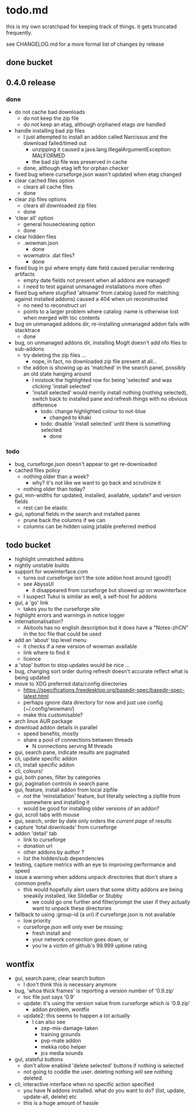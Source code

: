# todo.md

this is my own scratchpad for keeping track of things. it gets truncated frequently.

see CHANGELOG.md for a more formal list of changes by release

## done bucket



## 0.4.0 release

### done

* do not cache bad downloads
    - do not keep the zip file
    - do not keep an etag, although orphaned etags *are* handled
* handle installing bad zip files
    - I just attempted to install an addon called Narcissus and the download failed/timed out
        - unzipping it caused a java.lang.IllegalArgumentException: MALFORMED
        - the bad zip file was preserved in cache
    - done, although etag left for orphan checker
* fixed bug where curseforge.json wasn't updated when etag changed
* clear cached files option
    - clears all cache files
    - done
* clear zip files options
    - clears all downloaded zip files
    - done
* 'clear all' option
    - general housecleaning option
    - done
* clear hidden files
    - .wowman.json
        - done
    - wowmatrix .dat files?
        - done
* fixed bug in gui where empty date field caused peculiar rendering artifacts
    - empty date fields not present when all addons are managed!
    - I need to test against unmanaged installations more often
* fixed bug where slugified 'altname' from catalog (used for matching against installed addons) caused a 404 when uri reconstructed
    - no need to reconstruct uri
    - points to a larger problem where catalog :name is otherwise lost when merged with toc contents
* bug on unmanaged addons dir, re-installing unmanaged addon fails with stacktrace
    - done
* bug, on unmanaged addons dir, installing MogIt doesn't add nfo files to sub-addons
    - try deleting the zip files ...
        - nope, in fact, no downloaded zip file present at all...
    - the addon is showing up as 'matched' in the search panel, possibly an old state hanging around
        - I mistook the highlighted row for being 'selected' and was clicking 'install selected'
        - 'install selected' would merrily install nothing (nothing selected), switch back to installed pane and refresh things with no obvious difference
            - todo: change highlighted colour to not-blue
                - changed to khaki
            - todo: disable 'install selected' until there is something selected
                - done

### todo

* bug, curseforge.json doesn't appear to get re-downloaded
* cached files policy
    - nothing older than a week?
        - why? it's not like we want to go back and scrutinize it
    - nothing older than today?
* gui, min-widths for updated, installed, available, update? and version fields
    - rest can be elastic
* gui, optional fields in the search and installed panes
    - prune back the columns if we can
    - columns can be hidden using jxtable preferred method

## todo bucket

* highlight unmatched addons
* nightly unstable builds
* support for wowinterface.com
    - turns out curseforge isn't the sole addon host around (good!)
    - see AbyssUI
        - it disappeared from curseforge but showed up on wowinterface
    - I suspect Tukui is similar as well, a self-host for addons 
* gui, a 'go' link
    - takes you to the curseforge site
* highlight errors and warnings in notice logger
* internationalisation? 
    - Akitools has no english description but it does have a "Notes-zhCN" in the toc file that could be used
* add an 'about' top level menu
    - it checks if a new version of wowman available
    - link where to find it
    - licence
* a 'stop' button to stop updates would be nice ...
* bug, changing sort order during refresh doesn't accurate reflect what is being updated
* move to XDG preferred data/config directories
    - https://specifications.freedesktop.org/basedir-spec/basedir-spec-latest.html
    - perhaps ignore data directory for now and just use config (~/.config/wowman/)
    - make this customisable?
* arch linux AUR package
* download addon details in parallel
    - speed benefits, mostly
    - share a pool of connections between threads
        - N connections serving M threads
* gui, search pane, indicate results are paginated
* cli, update specific addon
* cli, install specific addon
* cli, colours!
* gui, both panes, filter by categories
* gui, pagination controls in search pane
* gui, feature, install addon from local zipfile
    - *not* the 'reinstallation' feature, but literally selecting a zipfile from somewhere and installing it
    - would be good for installing older versions of an addon?
* gui, scroll tabs with mouse
* gui, search, order by date only orders the *current page* of results
* capture 'total downloads' from curseforge
* addon 'detail' tab
    - link to curseforge
    - donation url
    - other addons by author ?
    - list the hidden/sub dependencies
* testing, capture metrics with an eye to improving performance and speed
* issue a warning when addons unpack directories that don't share a common prefix
    - this would hopefully alert users that some shitty addons are being sneakily installed, like SlideBar or Stubby
        - we could go one further and filter/prompt the user if they actually want to unpack these directories
* fallback to using :group-id (a uri) if curseforge.json is not available
    - low priority
    - curseforge.json will only ever be missing:
        - fresh install and
        - your network connection goes down, or
        - you're a victim of github's 99.999 uptime rating

## wontfix
* gui, search pane, clear search button
    - I don't think this is necessary anymore
* bug, 'whoa thick frames' is reporting a version number of '0.9.zip'
    - toc file just says '0.9'
    - update: it's using the version value from curseforge which *is* '0.9.zip'
        - addon problem, wontfix
    - update2: this seems to happen a lot actually
        - I can also see
            - zep-mix-damage-taken
            - training grounds
            - pvp-mate addon
            - mekka robo helper
            - jcs media sounds
* gui, stateful buttons
    - don't allow enabled 'delete selected' buttons if nothing is selected
    - not going to coddle the user. deleting nothing will see nothing deleted.
* cli, interactive interface when no specific action specified
    - you have N addons installed. what do you want to do? (list, update, update-all, delete) etc
    - this is a huge amount of hassle
